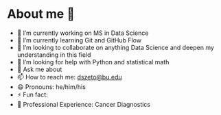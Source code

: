 # About me 👋



- 🔭 I’m currently working on MS in Data Science  
- 🌱 I’m currently learning Git and GitHub Flow 
- 👯 I’m looking to collaborate on anything Data Science and deepen my understanding in this field 
- 🤔 I’m looking for help with Python and statistical math
- 💬 Ask me about   
- 📫 How to reach me: dszeto@bu.edu
- 😄 Pronouns: he/him/his
- ⚡ Fun fact: 
- 💼 Professional Experience: Cancer Diagnostics 
